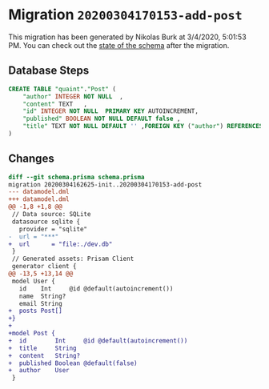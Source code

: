 # Migration `20200304170153-add-post`

This migration has been generated by Nikolas Burk at 3/4/2020, 5:01:53 PM.
You can check out the [state of the schema](./schema.prisma) after the migration.

## Database Steps

```sql
CREATE TABLE "quaint"."Post" (
    "author" INTEGER NOT NULL  ,
    "content" TEXT   ,
    "id" INTEGER NOT NULL  PRIMARY KEY AUTOINCREMENT,
    "published" BOOLEAN NOT NULL DEFAULT false ,
    "title" TEXT NOT NULL DEFAULT '' ,FOREIGN KEY ("author") REFERENCES "User"("id") ON DELETE RESTRICT ON UPDATE CASCADE
) 
```

## Changes

```diff
diff --git schema.prisma schema.prisma
migration 20200304162625-init..20200304170153-add-post
--- datamodel.dml
+++ datamodel.dml
@@ -1,8 +1,8 @@
 // Data source: SQLite
 datasource sqlite {
   provider = "sqlite"
-  url = "***"
+  url      = "file:./dev.db"
 }
 // Generated assets: Prisam Client
 generator client {
@@ -13,5 +13,14 @@
 model User {
   id    Int     @id @default(autoincrement())
   name  String?
   email String
+  posts Post[]
+}
+
+model Post {
+  id        Int     @id @default(autoincrement())
+  title     String
+  content   String?
+  published Boolean @default(false)
+  author    User
 }
```


